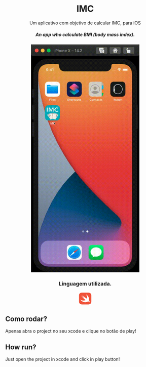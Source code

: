 <div align="center">
<h1>IMC</h1

<h3>Um aplicativo com objetivo de calcular IMC, para iOS</h3><br>
<h5>An app who calculate BMI (body mass index).<h5>


<img src="demo-gif.gif" />
<br>
<h3 align="center">Linguagem utilizada.</h3>
<p align="center"> <a href="https://developer.apple.com/swift/" target="_blank"> <img src="https://raw.githubusercontent.com/devicons/devicon/master/icons/swift/swift-original.svg" alt="swift" width="40" height="40"/> </a> </p>

</div>

## Como rodar?
Apenas abra o project no seu xcode e clique no botão de play!



## How run?
Just open the project in xcode and click in play button!
